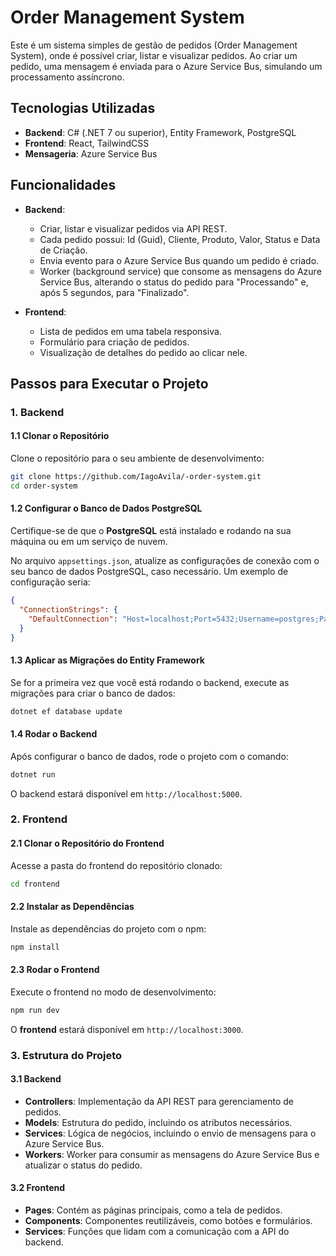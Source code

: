 
# Order Management System

Este é um sistema simples de gestão de pedidos (Order Management System), onde é possível criar, listar e visualizar pedidos. Ao criar um pedido, uma mensagem é enviada para o Azure Service Bus, simulando um processamento assíncrono.

## Tecnologias Utilizadas

- **Backend**: C# (.NET 7 ou superior), Entity Framework, PostgreSQL
- **Frontend**: React, TailwindCSS
- **Mensageria**: Azure Service Bus

## Funcionalidades

- **Backend**:
  - Criar, listar e visualizar pedidos via API REST.
  - Cada pedido possui: Id (Guid), Cliente, Produto, Valor, Status e Data de Criação.
  - Envia evento para o Azure Service Bus quando um pedido é criado.
  - Worker (background service) que consome as mensagens do Azure Service Bus, alterando o status do pedido para "Processando" e, após 5 segundos, para "Finalizado".

- **Frontend**:
  - Lista de pedidos em uma tabela responsiva.
  - Formulário para criação de pedidos.
  - Visualização de detalhes do pedido ao clicar nele.

## Passos para Executar o Projeto

### 1. Backend

#### 1.1 Clonar o Repositório

Clone o repositório para o seu ambiente de desenvolvimento:
```bash
git clone https://github.com/IagoAvila/-order-system.git
cd order-system
```

#### 1.2 Configurar o Banco de Dados PostgreSQL

Certifique-se de que o **PostgreSQL** está instalado e rodando na sua máquina ou em um serviço de nuvem.

No arquivo `appsettings.json`, atualize as configurações de conexão com o seu banco de dados PostgreSQL, caso necessário. Um exemplo de configuração seria:

```json
{
  "ConnectionStrings": {
    "DefaultConnection": "Host=localhost;Port=5432;Username=postgres;Password=password;Database=OrderManagementDb"
  }
}
```

#### 1.3 Aplicar as Migrações do Entity Framework

Se for a primeira vez que você está rodando o backend, execute as migrações para criar o banco de dados:
```bash
dotnet ef database update
```

#### 1.4 Rodar o Backend

Após configurar o banco de dados, rode o projeto com o comando:
```bash
dotnet run
```
O backend estará disponível em `http://localhost:5000`.

### 2. Frontend

#### 2.1 Clonar o Repositório do Frontend

Acesse a pasta do frontend do repositório clonado:
```bash
cd frontend
```

#### 2.2 Instalar as Dependências

Instale as dependências do projeto com o npm:
```bash
npm install
```

#### 2.3 Rodar o Frontend

Execute o frontend no modo de desenvolvimento:
```bash
npm run dev
```

O **frontend** estará disponível em `http://localhost:3000`.

### 3. Estrutura do Projeto

#### 3.1 Backend

- **Controllers**: Implementação da API REST para gerenciamento de pedidos.
- **Models**: Estrutura do pedido, incluindo os atributos necessários.
- **Services**: Lógica de negócios, incluindo o envio de mensagens para o Azure Service Bus.
- **Workers**: Worker para consumir as mensagens do Azure Service Bus e atualizar o status do pedido.

#### 3.2 Frontend

- **Pages**: Contém as páginas principais, como a tela de pedidos.
- **Components**: Componentes reutilizáveis, como botões e formulários.
- **Services**: Funções que lidam com a comunicação com a API do backend.

